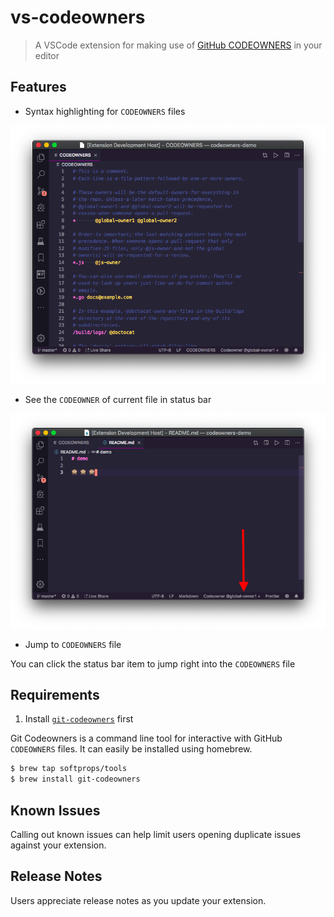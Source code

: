# vs-codeowners

> A VSCode extension for making use of [GitHub CODEOWNERS](https://help.github.com/en/articles/about-code-owners) in your editor

## Features

* Syntax highlighting for `CODEOWNERS` files

![syntax highlighting](syntax.png)

* See the `CODEOWNER` of current file in status bar

![status bar](statusbar.png)

* Jump to `CODEOWNERS` file

You can click the status bar item to jump right into the `CODEOWNERS` file


## Requirements

1) Install [`git-codeowners`](https://github.com/softprops/git-codeowners) first

Git Codeowners is a command line tool for interactive with GitHub `CODEOWNERS` files.
It can easily be installed using homebrew.

```sh
$ brew tap softprops/tools
$ brew install git-codeowners
```

## Known Issues

Calling out known issues can help limit users opening duplicate issues against your extension.

## Release Notes

Users appreciate release notes as you update your extension.